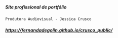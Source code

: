 ##### Site profissional de portfólio

`Produtora Audiovisual - Jessica Crusco`

##### https://fernandadegolin.github.io/crusco_public/
